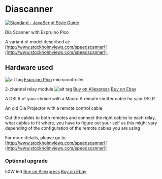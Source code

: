 # Diascanner
[![Standard - JavaScript Style Guide](https://cdn.rawgit.com/feross/standard/master/badge.svg)](https://github.com/feross/standard)

Dia Scanner with Espruino Pico

A variant of model described at: [http://www.stockholmviews.com/speedscanner/](http://www.stockholmviews.com/speedscanner/),

## Hardware used
![alt tag](https://raw.githubusercontent.com/marcusasplund/diascanner/branch/path/to/img.png)
[Espruino Pico](http://www.espruino.com/Pico) microcontroller

2-channel relay module
![alt tag](https://raw.githubusercontent.com/marcusasplund/diascanner/branch/path/to/img.png)
[Buy on Aliexpress](https://www.aliexpress.com/wholesale?SearchText=2-channel+relay+module)
[Buy on Ebay](http://www.ebay.com/sch/i.html?_nkw=2+channel+relay+module)

A DSLR of your choice with a Macro
A remote shutter cable for said DSLR

An old Dia Projector with a remote control cable

Cut the cables to both remotes and connect the right cables to each relay,
what cables to fit where, you have to figure out your self as this might vary depending of
the configuration of the remote cables you are using

For more details, please go to [http://www.stockholmviews.com/speedscanner/](http://www.stockholmviews.com/speedscanner/)

### Optional upgrade
50W led
[Buy on Aliexpress](https://www.aliexpress.com/wholesale?SearchText=50w+led+chip)
[Buy on Ebay](http://www.ebay.com/sch/i.html?_nkw=50w+led+chip)
